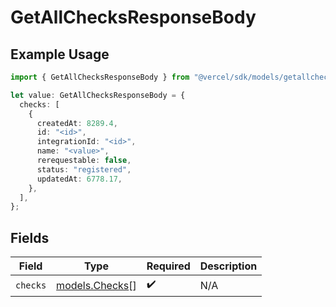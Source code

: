 # GetAllChecksResponseBody

## Example Usage

```typescript
import { GetAllChecksResponseBody } from "@vercel/sdk/models/getallchecksop.js";

let value: GetAllChecksResponseBody = {
  checks: [
    {
      createdAt: 8289.4,
      id: "<id>",
      integrationId: "<id>",
      name: "<value>",
      rerequestable: false,
      status: "registered",
      updatedAt: 6778.17,
    },
  ],
};
```

## Fields

| Field                                  | Type                                   | Required                               | Description                            |
| -------------------------------------- | -------------------------------------- | -------------------------------------- | -------------------------------------- |
| `checks`                               | [models.Checks](../models/checks.md)[] | :heavy_check_mark:                     | N/A                                    |
